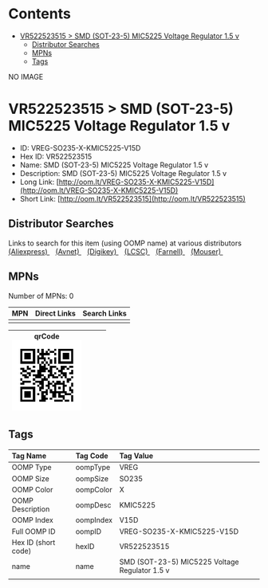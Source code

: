 



Contents
========

* [VR522523515 > SMD (SOT-23-5) MIC5225 Voltage Regulator 1.5 v](#vr522523515--smd-sot-23-5-mic5225-voltage-regulator-15-v)
	* [Distributor Searches](#distributor-searches)
	* [MPNs](#mpns)
	* [Tags](#tags)
  
NO IMAGE  
# VR522523515 > SMD (SOT-23-5) MIC5225 Voltage Regulator 1.5 v

- ID: VREG-SO235-X-KMIC5225-V15D
- Hex ID: VR522523515
- Name: SMD (SOT-23-5) MIC5225 Voltage Regulator 1.5 v
- Description: SMD (SOT-23-5) MIC5225 Voltage Regulator 1.5 v
- Long Link: [http://oom.lt/VREG-SO235-X-KMIC5225-V15D](http://oom.lt/VREG-SO235-X-KMIC5225-V15D)
- Short Link: [http://oom.lt/VR522523515](http://oom.lt/VR522523515)

## Distributor Searches
  
Links to search for this item (using OOMP name) at various distributors  
[(Aliexpress) ](https://www.aliexpress.com/wholesale?SearchText=1117SMD+SOT-23-5+MIC5225+Voltage+Regulator+1.5+v)&nbsp;&nbsp;&nbsp;[(Avnet) ](https://www.avnet.com/shop/us/search/SMD+SOT-23-5+MIC5225+Voltage+Regulator+1.5+v)&nbsp;&nbsp;&nbsp;[(Digikey) ](https://www.digikey.co.uk/en/products/result?s=SMD+SOT-23-5+MIC5225+Voltage+Regulator+1.5+v)&nbsp;&nbsp;&nbsp;[(LCSC) ](https://www.lcsc.com/search?q=SMD+SOT-23-5+MIC5225+Voltage+Regulator+1.5+v)&nbsp;&nbsp;&nbsp;[(Farnell) ](https://uk.farnell.com/search?st=SMD+SOT-23-5+MIC5225+Voltage+Regulator+1.5+v)&nbsp;&nbsp;&nbsp;[(Mouser) ](https://www.mouser.com/c/?q=SMD+SOT-23-5+MIC5225+Voltage+Regulator+1.5+v)&nbsp;&nbsp;&nbsp;
## MPNs
  
Number of MPNs: 0  

|MPN|Direct Links|Search Links|
| :--- | :--- | :--- |
||||
  

|qrCode<br>[![](https://raw.githubusercontent.com/oomlout/oomlout_OOMP_parts_V2/main/VREG/SO235/X/KMIC5225/V15D/qrCode_140.png)](https://github.com/oomlout/oomlout_OOMP_parts_V2/tree/main/VREG/SO235/X/KMIC5225/V15D/qrCode.png)||||
| :---: | :---: | :---: | :---: |

## Tags
  

|Tag Name|Tag Code|Tag Value|
| :--- | :--- | :--- |
|OOMP Type|oompType|VREG|
|OOMP Size|oompSize|SO235|
|OOMP Color|oompColor|X|
|OOMP Description|oompDesc|KMIC5225|
|OOMP Index|oompIndex|V15D|
|Full OOMP ID|oompID|VREG-SO235-X-KMIC5225-V15D|
|Hex ID (short code)|hexID|VR522523515|
|name|name|SMD (SOT-23-5) MIC5225 Voltage Regulator 1.5 v|
||||
